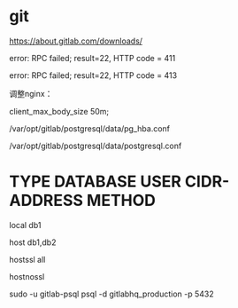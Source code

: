 git
===

https://about.gitlab.com/downloads/



error: RPC failed; result=22, HTTP code = 411 

error: RPC failed; result=22, HTTP code = 413 


调整nginx：

client_max_body_size 50m;



/var/opt/gitlab/postgresql/data/pg_hba.conf

/var/opt/gitlab/postgresql/data/postgresql.conf


# TYPE  DATABASE  USER  CIDR-ADDRESS  METHOD

local       db1      

host        db1,db2

hostssl     all

hostnossl





sudo -u gitlab-psql psql -d gitlabhq_production -p 5432
